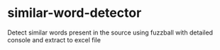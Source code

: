 
# similar-word-detector
Detect similar words present in the source using fuzzball with detailed console and extract to excel file
